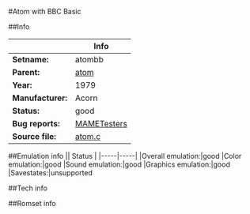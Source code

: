 #Atom with BBC Basic

##Info

||Info|
|-----|-----|
|**Setname:**|atombb
|**Parent:**|[atom](atom.md)
|**Year:**|1979
|**Manufacturer:**|Acorn
|**Status:**|good
|**Bug reports:**|[MAMETesters](http://mametesters.org/view_all_set.php?type=1&temporary=y&search=atom.c)
|**Source file:**|[atom.c](https://github.com/mamedev/mame/blob/master/src/mess/drivers/atom.c)

##Emulation info
|| Status |
|-----|-----|
|Overall emulation:|good
|Color emulation:|good
|Sound emulation:|good
|Graphics emulation:|good
|Savestates:|unsupported

##Tech info

##Romset info

<!--- START OF EDITED COMMENT DO NOT TOUCH TEXT ABOVE-->
